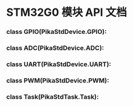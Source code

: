 # STM32G0 模块 API 文档

### class GPIO(PikaStdDevice.GPIO):
### class ADC(PikaStdDevice.ADC):
### class UART(PikaStdDevice.UART):
### class PWM(PikaStdDevice.PWM):
### class Task(PikaStdTask.Task):
